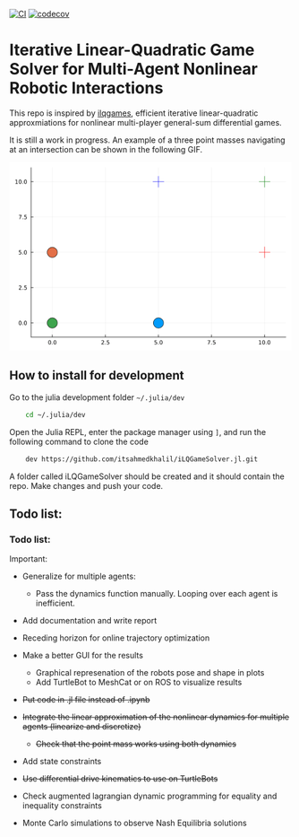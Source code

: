 [![CI](https://github.com/itsahmedkhalil/iLQGameSolver.jl/actions/workflows/CI.yml/badge.svg)](https://github.com/itsahmedkhalil/iLQGameSolver.jl/actions/workflows/CI.yml)
[![codecov](https://codecov.io/gh/itsahmedkhalil/iLQGameSolver.jl/branch/main/graph/badge.svg?token=ZCZYZGCH2T)](https://codecov.io/gh/itsahmedkhalil/iLQGameSolver.jl)
# Iterative Linear-Quadratic Game Solver for Multi-Agent Nonlinear Robotic Interactions

This repo is inspired by [ilqgames](https://arxiv.org/abs/1909.04694), efficient iterative linear-quadratic approxmiations for nonlinear multi-player general-sum differential games. 

It is still a work in progress. An example of a three point masses navigating at an intersection can be shown in the following GIF. 

![Alt Text](examples/assets/three_agent.gif)

## How to install for development

Go to the julia development folder `~/.julia/dev`

```bash
    cd ~/.julia/dev
```

Open the Julia REPL, enter the package manager using `]`, and run the following command to clone the code
```bash
    dev https://github.com/itsahmedkhalil/iLQGameSolver.jl.git
```

A folder called iLQGameSolver should be created and it should contain the repo. Make changes and push your code.

## Todo list:

### Todo list:


Important:

- Generalize for multiple agents:
    - Pass the dynamics function manually. Looping over each agent is inefficient. 

- Add documentation and write report

- Receding horizon for online trajectory optimization

- Make a better GUI for the results
  - Graphical represenation of the robots pose and shape in plots
  - Add TurtleBot to MeshCat or on ROS to visualize results

-  ~~Put code in .jl file instead of .ipynb~~

- ~~Integrate the linear approximation of the nonlinear dynamics for multiple agents (linearize and discretize)~~
    - ~~Check that the point mass works using both dynamics~~

- Add state constraints

- ~~Use differential drive kinematics to use on TurtleBots~~

- Check augmented lagrangian dynamic programming for equality and inequality constraints

- Monte Carlo simulations to observe Nash Equilibria solutions

